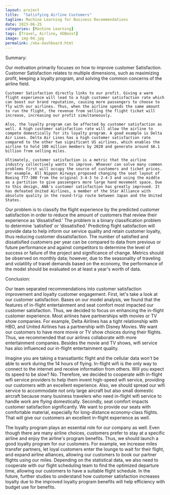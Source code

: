 ```yaml
---
layout: project
title:  "Satisfying Airline Customers"
tagline: Machine Learning for Business Recommendations
date: 2023-06-25
categories: [Machine Learning]
tags: [Travel, Airline, XGBoost]
image: img-04.jpg
permalink: /nba-dashboard.html
---
```


Summary:

  Our motivation primarily focuses on how to improve customer Satisfaction. Customer Satisfaction relates to multiple dimensions, such as maximizing profit, keeping a loyalty program, and solving the common concerns of the airline field.

	Customer Satisfaction directly links to our profit. Giving a warm flight experience will lead to a high customer satisfaction rate which can boost our brand reputation, causing more passengers to choose to fly with our airlines. Thus, when the airline spends the same amount to run the flight, the revenue from selling the flight ticket will increase, increasing our profit simultaneously.

	Also, the loyalty program can be affected by customer satisfaction as well. A high customer satisfaction rate will allow the airline to compete domestically for its loyalty program. A good example is Delta Air Lines. Delta Air Lines has a high customer satisfaction rate compared to the other two significant US airlines, which enables the airline to hold 100 million members by 2020 and generate around $6.1 billion from selling miles.

	Ultimately, customer satisfaction is a metric that the airline industry collectively wants to improve. Whoever can solve many common problems first will occupy the source of customers and ticket prices. For example, All Nippon Airways proposed changing the seat layout of Boeing 777-300 from the original 3-4-3 to 2-4-3 and using the middle as a partition to give passengers more large hand movement space. Due to this design, ANA's customer satisfaction has greatly improved. It has defeated United Airlines, a member of the Star Alliance with absolute quality in the round-trip route between Japan and the United States.

  Our problem is to classify the flight experience by the predicted customer satisfaction in order to reduce the amount of customers that review their experience as ‘dissatisfied.’ The problem is a binary classification problem to determine ‘satisfied’ or ‘dissatisfied.’ Predicting flight satisfaction will provide data to help inform our service quality and retain customer loyalty, thus reducing customer dissatisfaction. The number of satisfied and dissatisfied customers per year can be compared to data from previous or future performance and against competitors to determine the level of success or failure of the project and significance of change. Metrics should be observed on monthly data; however, due to the seasonality of traveling and volatility of travel demands based on the economy, the performance of the model should be evaluated on at least a year's worth of data.
  
  
Conclusion:

Our team separated recommendations into customer satisfaction improvement and loyalty customer engagement. First, let's take a look at our customer satisfaction. Bases on our model analysis, we found that the features of in-flight entertainment and seat comfort most impacted our customer satisfaction. Thus, we decided to focus on enhancing the in-flight customer experience. Most airlines have partnerships with movies or TV show companies. For example, Delta Airlines has a tight relationship with HBO, and  United Airlines has a partnership with Disney Movies. We want our customers to have more movie or TV show choices during their flights. Thus, we recommended that our airlines collaborate with more entertainment companies. Besides the movie and TV shows, wifi service has also influenced our in-flight entertainment quality.

Imagine you are taking a transatlantic flight and the cellular data won't be able to work during the 14 hours of flying. In-flight wifi is the only way to connect to the internet and receive information from others. Will you expect its speed to be slow? No. Therefore, we decided to cooperate with in-flight wifi service providers to help them invent high-speed wifi service, providing our customers with an excellent experience. Also, we should spread our wifi service to accommodate not only large aircraft but also small domestic aircraft because many business travelers who need in-flight wifi service to handle work are flying domestically. Secondly, seat comfort impacts customer satisfaction significantly. We want to provide our seats with comfortable material, especially for long-distance economy-class flights. That will give our customers an excellent in-flight experience as well.

The loyalty program plays an essential role for our company as well. Even though there are many airline choices, customers prefer to stay at a specific airline and enjoy the airline's program benefits. Thus, we should launch a good loyalty program for our customers. For example, we increase miles transfer partners, let loyal customers enter the lounge to wait for their flight, and expand airline alliances, allowing our customers to book our partner flights using our miles. Depending on the statistical data, we also need to cooperate with our flight scheduling team to find the optimized departure time, allowing our customers to have a suitable flight schedule. In the future, further studies to understand how customer satisfaction increases loyalty due to the improved loyalty program benefits will help efficiency with budget use for benefits.




